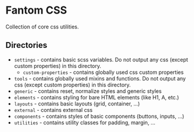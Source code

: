 # Fantom CSS
Collection of core css utilities.

## Directories
* `settings` - contains basic scss variables. Do not output any css (except custom properties) in this directory.
    * `custom-properties` - contains globally used css custom properties
* `tools` - contains globally used mixins and functions. Do not output any css (except custom properties) in this directory.
* `generic` - contains reset, normalize styles and generic styles 
* `elements` - contains styling for bare HTML elements (like H1, A, etc.) 
* `layouts` - contains basic layouts (grid, container, ...)
* `external` -  contains external css
* `components` - contains styles of basic components (buttons, inputs, ...)
* `utilities` -  contains utility classes for padding, margin, ...
